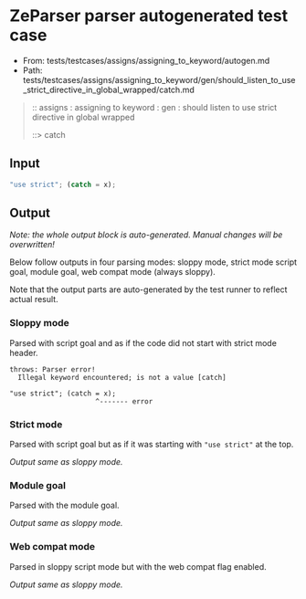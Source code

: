 # ZeParser parser autogenerated test case

- From: tests/testcases/assigns/assigning_to_keyword/autogen.md
- Path: tests/testcases/assigns/assigning_to_keyword/gen/should_listen_to_use_strict_directive_in_global_wrapped/catch.md

> :: assigns : assigning to keyword : gen : should listen to use strict directive in global wrapped
>
> ::> catch

## Input


`````js
"use strict"; (catch = x);
`````

## Output

_Note: the whole output block is auto-generated. Manual changes will be overwritten!_

Below follow outputs in four parsing modes: sloppy mode, strict mode script goal, module goal, web compat mode (always sloppy).

Note that the output parts are auto-generated by the test runner to reflect actual result.

### Sloppy mode

Parsed with script goal and as if the code did not start with strict mode header.

`````
throws: Parser error!
  Illegal keyword encountered; is not a value [catch]

"use strict"; (catch = x);
                     ^------- error
`````

### Strict mode

Parsed with script goal but as if it was starting with `"use strict"` at the top.

_Output same as sloppy mode._

### Module goal

Parsed with the module goal.

_Output same as sloppy mode._

### Web compat mode

Parsed in sloppy script mode but with the web compat flag enabled.

_Output same as sloppy mode._

